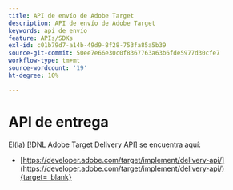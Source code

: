 ```yaml
---
title: API de envío de Adobe Target
description: API de envío de Adobe Target
keywords: api de envío
feature: APIs/SDKs
exl-id: c01b79d7-a14b-49d9-8f28-753fa85a5b39
source-git-commit: 50ee7e66e30c0f8367763a63b6fde5977d30cfe7
workflow-type: tm+mt
source-wordcount: '19'
ht-degree: 10%

---
```


# API de entrega

El(la) [!DNL Adobe Target Delivery API] se encuentra aquí:

* [https://developer.adobe.com/target/implement/delivery-api/](https://developer.adobe.com/target/implement/delivery-api/){target=_blank}
